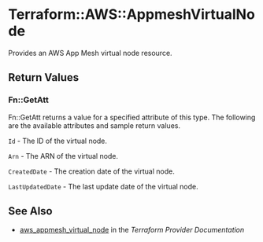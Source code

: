 # Terraform::AWS::AppmeshVirtualNode

Provides an AWS App Mesh virtual node resource.

## Return Values

### Fn::GetAtt

Fn::GetAtt returns a value for a specified attribute of this type. The following are the available attributes and sample return values.

`Id` - The ID of the virtual node.

`Arn` - The ARN of the virtual node.

`CreatedDate` - The creation date of the virtual node.

`LastUpdatedDate` - The last update date of the virtual node.

## See Also

* [aws_appmesh_virtual_node](https://www.terraform.io/docs/providers/aws/r/appmesh_virtual_node.html) in the _Terraform Provider Documentation_